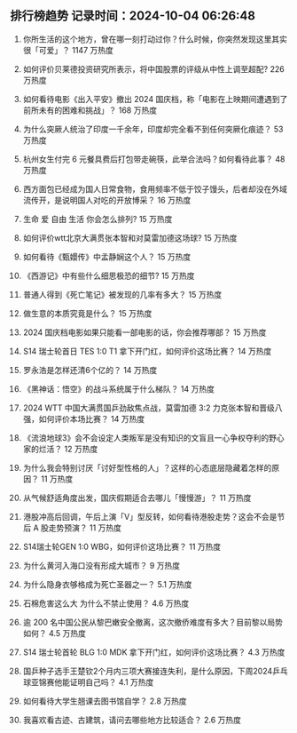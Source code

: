 
## 排行榜趋势 记录时间：2024-10-04 06:26:48
  
  1. 你所生活的这个地方，曾在哪一刻打动过你？什么时候，你突然发现这里其实很「可爱」？ 1147 万热度
    
  2. 如何评价贝莱德投资研究所表示，将中国股票的评级从中性上调至超配? 226 万热度
    
  3. 如何看待电影《出入平安》撤出 2024 国庆档，称「电影在上映期间遭遇到了前所未有的困难和挑战」？ 168 万热度
    
  4. 为什么突厥人统治了印度一千余年，印度却完全看不到任何突厥化痕迹？ 53 万热度
    
  5. 杭州女生付完 6 元餐具费后打包带走碗筷，此举合法吗？如何看待此事？ 48 万热度
    
  6. 西方面包已经成为国人日常食物，食用频率不低于饺子馒头，后者却没在外域流传开，是说明国人对吃的开放博采？ 16 万热度
    
  7. 生命 爱 自由 生活 你会怎么排列? 15 万热度
    
  8. 如何评价wtt北京大满贯张本智和对莫雷加德这场球? 15 万热度
    
  9. 如何看待《甄嬛传》中孟静娴这个人？ 15 万热度
    
  10. 《西游记》中有些什么细思极恐的细节? 15 万热度
    
  11. 普通人得到《死亡笔记》被发现的几率有多大？ 15 万热度
    
  12. 做生意的本质究竟是什么？ 15 万热度
    
  13. 2024 国庆档电影如果只能看一部电影的话，你会推荐哪部？ 15 万热度
    
  14. S14 瑞士轮首日 TES 1:0 T1 拿下开门红，如何评价这场比赛？ 14 万热度
    
  15. 罗永浩是怎样还清6个亿的？ 14 万热度
    
  16. 《黑神话：悟空》的战斗系统属于什么梯队？ 14 万热度
    
  17. 2024 WTT 中国大满贯国乒劲敌焦点战，莫雷加德 3:2 力克张本智和晋级八强，如何评价本场比赛？ 14 万热度
    
  18. 《流浪地球3》会不会设定人类叛军是没有知识的文盲且一心争权夺利的野心家的烂活？ 12 万热度
    
  19. 为什么我会特别讨厌「讨好型性格的人」？这样的心态底层隐藏着怎样的原因？ 11 万热度
    
  20. 从气候舒适角度出发，国庆假期适合去哪儿「慢慢游」？ 11 万热度
    
  21. 港股冲高后回调，午后上演「V」型反转，如何看待港股走势？这会不会是节后 A 股走势预演？ 11 万热度
    
  22. S14瑞士轮GEN 1:0 WBG，如何评价这场比赛？ 11 万热度
    
  23. 为什么黄河入海口没有形成大城市？ 9 万热度
    
  24. 为什么隐身衣够格成为死亡圣器之一？ 5.1 万热度
    
  25. 石棉危害这么大 为什么不禁止使用？ 4.6 万热度
    
  26. 逾 200 名中国公民从黎巴嫩安全撤离，这次撤侨难度有多大？目前黎以局势如何？ 4.5 万热度
    
  27. S14 瑞士轮首轮 BLG 1:0 MDK 拿下开门红，如何评价这场比赛？ 4.3 万热度
    
  28. 国乒种子选手王楚钦2个月内三项大赛接连失利，是什么原因，下周2024乒乓球亚锦赛他能证明自己吗？ 4.1 万热度
    
  29. 如何看待大学生翘课去图书馆自学？ 2.8 万热度
    
  30. 我喜欢看古迹、古建筑，请问去哪些地方比较适合？ 2.6 万热度
    